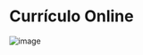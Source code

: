 # Currículo Online

![image](https://user-images.githubusercontent.com/59858943/212570112-cde1a8bc-0667-415c-ace9-ff14f401aa05.png)
